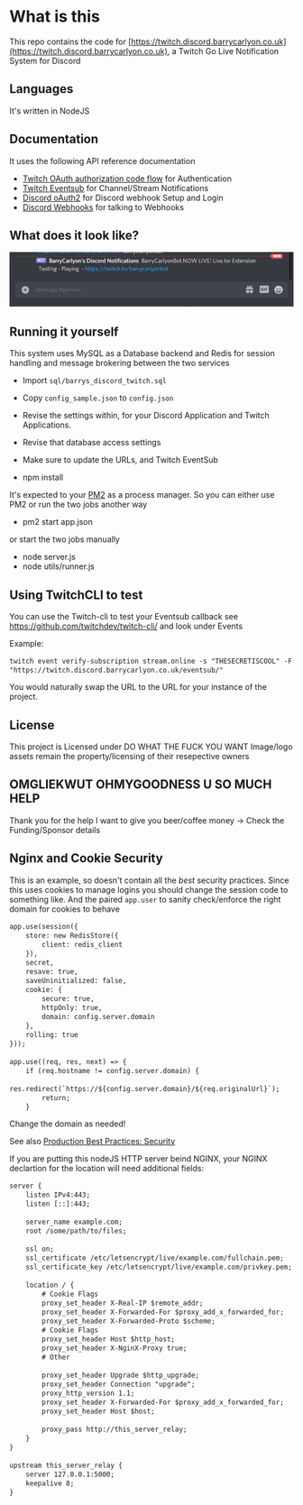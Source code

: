 # What is this

This repo contains the code for [https://twitch.discord.barrycarlyon.co.uk](https://twitch.discord.barrycarlyon.co.uk), a Twitch Go Live Notification System for Discord

## Languages

It's written in NodeJS

## Documentation

It uses the following API reference documentation

- [Twitch OAuth authorization code flow](https://dev.twitch.tv/docs/authentication/getting-tokens-oauth#oauth-authorization-code-flow) for Authentication
- [Twitch Eventsub](https://dev.twitch.tv/docs/eventsub) for Channel/Stream Notifications
- [Discord oAuth2](https://discord.com/developers/docs/topics/oauth2) for Discord webhook Setup and Login
- [Discord Webhooks](https://discord.com/developers/docs/resources/webhook) for talking to Webhooks

## What does it look like?

![Example Discord Notification](public/example.png)

## Running it yourself

This system uses MySQL as a Database backend and Redis for session handling and message brokering between the two services

- Import `sql/barrys_discord_twitch.sql`

- Copy `config_sample.json` to `config.json`
- Revise the settings within, for your Discord Application and Twitch Applications.
- Revise that database access settings
- Make sure to update the URLs, and Twitch EventSub
- npm install

It's expected to your [PM2](https://pm2.keymetrics.io/) as a process manager. So you can either use PM2 or run the two jobs another way

- pm2 start app.json

or start the two jobs manually

- node server.js
- node utils/runner.js

## Using TwitchCLI to test

You can use the Twitch-cli to test your Eventsub callback see https://github.com/twitchdev/twitch-cli/ and look under Events

Example:

    twitch event verify-subscription stream.online -s "THESECRETISCOOL" -F "https://twitch.discord.barrycarlyon.co.uk/eventsub/"

You would naturally swap the URL to the URL for your instance of the project.

## License

This project is Licensed under DO WHAT THE FUCK YOU WANT
Image/logo assets remain the property/licensing of their resepective owners

## OMGLIEKWUT OHMYGOODNESS U SO MUCH HELP

Thank you for the help I want to give you beer/coffee money -> Check the Funding/Sponsor details

## Nginx and Cookie Security

This is an example, so doesn't contain all the _best_ security practices.
Since this uses cookies to manage logins you should change the session code to something like.
And the paired `app.user` to sanity check/enforce the right domain for cookies to behave

```
app.use(session({
    store: new RedisStore({
        client: redis_client
    }),
    secret,
    resave: true,
    saveUninitialized: false,
    cookie: {
        secure: true,
        httpOnly: true,
        domain: config.server.domain
    },
    rolling: true
}));

app.use((req, res, next) => {
    if (req.hostname != config.server.domain) {
        res.redirect(`https://${config.server.domain}/${req.originalUrl}`);
        return;
    }
```

Change the domain as needed!

See also [Production Best Practices: Security](https://expressjs.com/en/advanced/best-practice-security.html#use-cookies-securely)

If you are putting this nodeJS HTTP server beind NGINX, your NGINX declartion for the location will need additional fields:

```
server {
    listen IPv4:443;
    listen [::]:443;

    server_name example.com;
    root /some/path/to/files;

    ssl on;
    ssl_certificate /etc/letsencrypt/live/example.com/fullchain.pem;
    ssl_certificate_key /etc/letsencrypt/live/example.com/privkey.pem;

    location / {
        # Cookie Flags
        proxy_set_header X-Real-IP $remote_addr;
        proxy_set_header X-Forwarded-For $proxy_add_x_forwarded_for;
        proxy_set_header X-Forwarded-Proto $scheme;
        # Cookie Flags
        proxy_set_header Host $http_host;
        proxy_set_header X-NginX-Proxy true;
        # Other

        proxy_set_header Upgrade $http_upgrade;
        proxy_set_header Connection "upgrade";
        proxy_http_version 1.1;
        proxy_set_header X-Forwarded-For $proxy_add_x_forwarded_for;
        proxy_set_header Host $host;

        proxy_pass http://this_server_relay;
    }
}

upstream this_server_relay {
    server 127.0.0.1:5000;
    keepalive 8;
}

```
